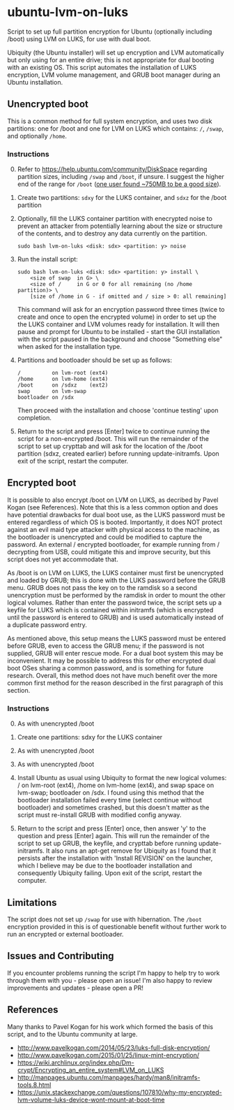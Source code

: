 # ubuntu-lvm-on-luks
Script to set up full partition encryption for Ubuntu (optionally including /boot) using LVM on LUKS, for use with dual boot.

Ubiquity (the Ubuntu installer) will set up encryption and LVM automatically but only using for an entire drive; this is not appropriate for dual booting with an existing OS. This script automates the installation of LUKS encryption, LVM volume management, and GRUB boot manager during an Ubuntu installation.

## Unencrypted boot
This is a common method for full system encryption, and uses two disk partitions: one for /boot and one for LVM on LUKS which contains: `/`, `/swap`, and optionally `/home`.

### Instructions
0. Refer to https://help.ubuntu.com/community/DiskSpace regarding partition sizes, including `/swap` and `/boot`, if unsure. I suggest the higher end of the range for `/boot` ([one user found ~750MB to be a good size](https://github.com/rdkr/lvm-on-luks/issues/4)).
1. Create two partitions: `sdxy` for the LUKS container, and `sdxz` for the /boot partition
2. Optionally, fill the LUKS container partition with enecrypted noise to prevent an attacker from potentially learning about the size or structure of the contents, and to destroy any data currently on the partition.
    
    ```
    sudo bash lvm-on-luks <disk: sdx> <partition: y> noise
    ```

3. Run the install script:

    ```
    sudo bash lvm-on-luks <disk: sdx> <partition: y> install \
        <size of swap  in G> \
        <size of /     in G or 0 for all remaining (no /home partition)> \
        [size of /home in G - if omitted and / size > 0: all remaining]
    ```
    This command will ask for an encryption password three times (twice to create and once to open the encrypted volume) in order to set up the the LUKS container and LVM volumes ready for installation. It will then pause and prompt for Ubuntu to be installed - start the GUI installation with the script paused in the background and choose "Something else" when asked for the installation type.
    
4. Partitions and bootloader should be set up as follows:

    ```
    /          on lvm-root (ext4)
    /home      on lvm-home (ext4)
    /boot      on /sdxz    (ext2)
    swap       on lvm-swap
    bootloader on /sdx
    ```

    Then proceed with the installation and choose 'continue testing' upon completion.

5. Return to the script and press [Enter] twice to continue running the script for a non-encrypted /boot. This will run the remainder of the script to set up crypttab and will ask for the location of the /boot partition (sdxz, created earlier) before running update-initramfs. Upon exit of the script, restart the computer.

## Encrypted boot
It is possible to also encrypt /boot on LVM on LUKS, as decribed by Pavel Kogan (see References). Note that this is a less common option and does have potential drawbacks for dual boot use, as the LUKS password must be entered regardless of which OS is booted. Importantly, it does NOT protect against an evil maid type attacker with physical access to the machine, as the bootloader is unencrypted and could be modified to capture the password. An external / encrypted bootloader, for example running from / decrypting from USB, could mitigate this and improve security, but this script does not yet accommodate that.

As /boot is on LVM on LUKS, the LUKS container must first be unencrypted and loaded by GRUB; this is done with the LUKS password before the GRUB menu. GRUB does not pass the key on to the ramdisk so a second unencryption must be performed by the ramdisk in order to mount the other logical volumes. Rather than enter the password twice, the script sets up a keyfile for LUKS which is contained within initramfs (which is encrypted until the password is entered to GRUB) and is used automatically instead of a duplicate password entry.

As mentioned above, this setup means the LUKS password must be entered before GRUB, even to access the GRUB menu; if the password is not supplied, GRUB will enter rescue mode. For a dual boot system this may be inconvenient. It may be possible to address this for other encrypted dual boot OSes sharing a common password, and is something for future research. Overall, this method does not have much benefit over the more common first method for the reason described in the first paragraph of this section.

### Instructions
0. As with unencrypted /boot

1. Create one partitions: sdxy for the LUKS container

2. As with unencrypted /boot

3. As with unencrypted /boot
    
4. Install Ubuntu as usual using Ubiquity to format the new logical volumes: / on lvm-root (ext4), /home on lvm-home (ext4), and swap space on lvm-swap; bootloader on /sdx.  I found using this method that the bootloader installation failed every time (select continue without bootloader) and sometimes crashed, but this doesn't matter as the script must re-install GRUB with modified config anyway. 

5. Return to the script and press [Enter] once, then answer 'y' to the question and press [Enter] again. This will run the remainder of the script to set up GRUB, the keyfile, and crypttab before running update-initramfs. It also runs an apt-get remove for Ubiquity as I found that it persists after the installation with 'Install REVISION' on the launcher, which I believe may be due to the bootloader installation and consequently Ubiquity failing. Upon exit of the script, restart the computer.

## Limitations
The script does not set up `/swap` for use with hibernation. The `/boot` encryption provided in this is of questionable benefit without further work to run an encrypted or external bootloader.

## Issues and Contributing

If you encounter problems running the script I'm happy to help try to work through them with you - please open an issue! I'm also happy to review improvements and updates - please open a PR!

## References

Many thanks to Pavel Kogan for his work which formed the basis of this script, and to the Ubuntu community at large.

* http://www.pavelkogan.com/2014/05/23/luks-full-disk-encryption/
* http://www.pavelkogan.com/2015/01/25/linux-mint-encryption/
* https://wiki.archlinux.org/index.php/Dm-crypt/Encrypting_an_entire_system#LVM_on_LUKS
* http://manpages.ubuntu.com/manpages/hardy/man8/initramfs-tools.8.html
* https://unix.stackexchange.com/questions/107810/why-my-encrypted-lvm-volume-luks-device-wont-mount-at-boot-time

